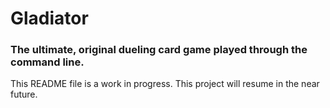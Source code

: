 # Gladiator

### The ultimate, original dueling card game played through the command line.

This README file is a work in progress.  This project will resume in the near future.
